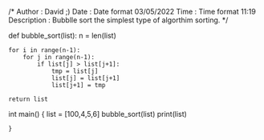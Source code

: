 /*
    Author : David ;)
    Date : Date format 03/05/2022
    Time : Time format 11:19
    Description : Bubblle sort the simplest type of algorthim sorting.
*/

def bubble_sort(list):
    n = len(list)

    for i in range(n-1):
        for j in range(n-1):
            if list[j] > list[j+1]: 
                tmp = list[j]
                list[j] = list[j+1]
                list[j+1] = tmp

    return list
   

int main() {
    list = [100,4,5,6]
    bubble_sort(list)
    print(list)
                            
    }
